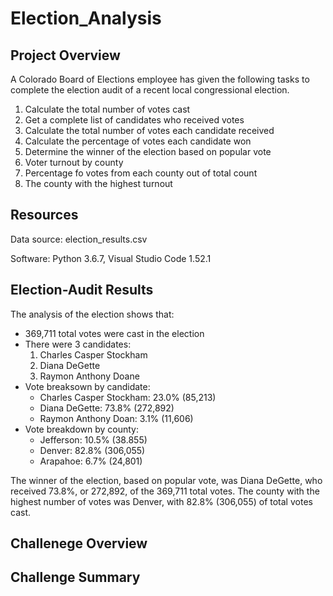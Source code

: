 # Election_Analysis
## Project Overview
A Colorado Board of Elections employee has given the following tasks to complete the election audit of a recent local congressional election.

1. Calculate the total number of votes cast
2. Get a complete list of candidates who received votes
3. Calculate the total number of votes each candidate received
4. Calculate the percentage of votes each candidate won
5. Determine the winner of the election based on popular vote
6. Voter turnout by county
7. Percentage fo votes from each county out of total count
8. The county with the highest turnout

## Resources
Data source: election_results.csv

Software: Python 3.6.7, Visual Studio Code 1.52.1

## Election-Audit Results
The analysis of the election shows that:
* 369,711 total votes were cast in the election
* There were 3 candidates:
    1) Charles Casper Stockham
    2) Diana DeGette
    3) Raymon Anthony Doane
* Vote breaksown by candidate:
    * Charles Casper Stockham: 23.0% (85,213)
    * Diana DeGette: 73.8% (272,892)
    * Raymon Anthony Doan: 3.1% (11,606)
* Vote breakdown by county:
    * Jefferson: 10.5% (38.855)
    * Denver: 82.8% (306,055)
    * Arapahoe: 6.7% (24,801)

The winner of the election, based on popular vote, was Diana DeGette, who received 73.8%, or 272,892, of the 369,711 total votes. The county with the highest number of votes was Denver, with 82.8% (306,055) of total votes cast. 


## Challenege Overview
## Challenge Summary
 
